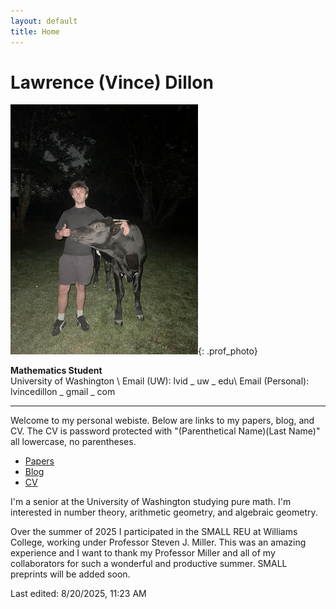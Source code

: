```yaml
---
layout: default
title: Home
---
```


# Lawrence (Vince) Dillon

![Headshot](/assets/photos/profile.jpg){: .prof_photo}

**Mathematics Student**  
University of Washington \\
Email (UW): lvid _ uw _ edu\\
Email (Personal): lvincedillon _ gmail _ com

---

Welcome to my personal webiste. Below are links to my papers, blog, and CV. The CV is password protected with "(Parenthetical Name)(Last Name)" all lowercase, no parentheses.

- [Papers](/papers)
- [Blog](/blog)
- [CV](cv.html)

I'm a senior at the University of Washington studying pure math. I'm interested in number theory, arithmetic geometry, and algebraic geometry.

Over the summer of 2025 I participated in the SMALL REU at Williams College, working under Professor Steven J. Miller. This was an amazing experience and I want to thank my Professor Miller and all of my collaborators for such a wonderful and productive summer. SMALL preprints will be added soon.



Last edited: 8/20/2025, 11:23 AM